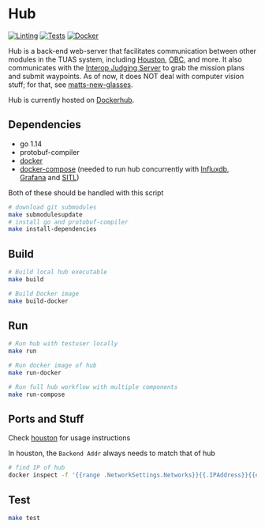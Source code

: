 # Hub

[![Linting](https://github.com/tritonuas/hub/workflows/Linting/badge.svg)](https://github.com/tritonuas/hub/actions?query=workflow%3ALinting)
[![Tests](https://github.com/tritonuas/hub/workflows/Tests/badge.svg)](https://github.com/tritonuas/hub/actions?query=workflow%3ATests)
[![Docker](https://github.com/tritonuas/hub/workflows/Docker/badge.svg)](https://github.com/tritonuas/hub/actions?query=workflow%3ADocker)

Hub is a back-end web-server that facilitates communication between other
modules in the TUAS system, including
[Houston](https://github.com/tritonuas/houston),
[OBC](https://github.com/tritonuas/planeobc),
and more. It also communicates with the
[Interop Judging Server](https://github.com/auvsi-suas/interop)
to grab the mission plans and submit waypoints. As of now, it does NOT deal with
computer vision stuff; for that, see
[matts-new-glasses](https://github.com/tritonuas/matts-new-glasses).

Hub is currently hosted on
[Dockerhub](https://hub.docker.com/repository/docker/tritonuas/hub).

## Dependencies

- go 1.14
- protobuf-compiler
- [docker](https://docs.docker.com/engine/install/)
- [docker-compose](https://docs.docker.com/compose/install/) (needed to run hub concurrently with [Influxdb](https://www.influxdata.com/products/influxdb/), [Grafana](https://grafana.com/oss/grafana/) and [SITL](https://github.com/tritonuas/ottopilot))

Both of these should be handled with this script

```sh
# download git submodules
make submodulesupdate
# install go and protobuf-compiler
make install-dependencies
```

## Build

``` sh
# Build local hub executable
make build

# Build Docker image
make build-docker
```

## Run

``` sh
# Run hub with testuser locally
make run

# Run docker image of hub
make run-docker

# Run full hub workflow with multiple components
make run-compose
```

## Ports and Stuff

Check [houston](https://github.com/tritonuas/houston) for usage instructions

In houston, the `Backend Addr` always needs to match that of hub

```sh
# find IP of hub
docker inspect -f '{{range .NetworkSettings.Networks}}{{.IPAddress}}{{end}}' container_name_or_id
```

## Test

```sh
make test
```
